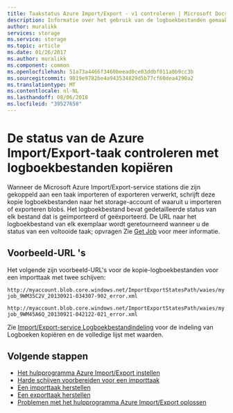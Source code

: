 ```yaml
---
title: Taakstatus Azure Import/Export - v1 controleren | Microsoft Docs
description: Informatie over het gebruik van de logboekbestanden gemaakt wanneer de taak importeren of exporteren om te zien van de status van de Import/Export-taak werd uitgevoerd.
author: muralikk
services: storage
ms.service: storage
ms.topic: article
ms.date: 01/26/2017
ms.author: muralikk
ms.component: common
ms.openlocfilehash: 51a73a4466f3460beead0ce03ddbf011a0b9cc3b
ms.sourcegitcommit: 9819e9782be4a943534829d5b77cf60dea4290a2
ms.translationtype: MT
ms.contentlocale: nl-NL
ms.lasthandoff: 08/06/2018
ms.locfileid: "39527658"
---
```

# <a name="reviewing-azure-importexport-job-status-with-copy-log-files"></a>De status van de Azure Import/Export-taak controleren met logboekbestanden kopiëren
Wanneer de Microsoft Azure Import/Export-service stations die zijn gekoppeld aan een taak importeren of exporteren verwerkt, schrijft deze kopie logboekbestanden naar het storage-account of waaruit u importeren of exporteren blobs. Het logboekbestand bevat gedetailleerde status van elk bestand dat is geïmporteerd of geëxporteerd. De URL naar het logboekbestand van elk exemplaar wordt geretourneerd wanneer u de status van een voltooide taak; opvragen Zie [Get Job](/rest/api/storageservices/Get-Job3) voor meer informatie.  

## <a name="example-urls"></a>Voorbeeld-URL 's

Het volgende zijn voorbeeld-URL's voor de kopie-logboekbestanden voor een importtaak met twee schijven:  
  
 `http://myaccount.blob.core.windows.net/ImportExportStatesPath/waies/myjob_9WM35C2V_20130921-034307-902_error.xml`  
  
 `http://myaccount.blob.core.windows.net/ImportExportStatesPath/waies/myjob_9WM45A6Q_20130921-042122-021_error.xml`  
  
 Zie [Import/Export-service Logboekbestandindeling](../storage-import-export-file-format-log.md) voor de indeling van Logboeken kopiëren en de volledige lijst met waarden.  
  
## <a name="next-steps"></a>Volgende stappen
 
 * [Het hulpprogramma Azure Import/Export instellen](storage-import-export-tool-setup-v1.md)   
 * [Harde schijven voorbereiden voor een importtaak](../storage-import-export-tool-preparing-hard-drives-import-v1.md)   
 * [Een importtaak herstellen](../storage-import-export-tool-repairing-an-import-job-v1.md)   
 * [Een exporttaak herstellen](../storage-import-export-tool-repairing-an-export-job-v1.md)   
 * [Problemen met het hulpprogramma Azure Import/Export oplossen](storage-import-export-tool-troubleshooting-v1.md)
